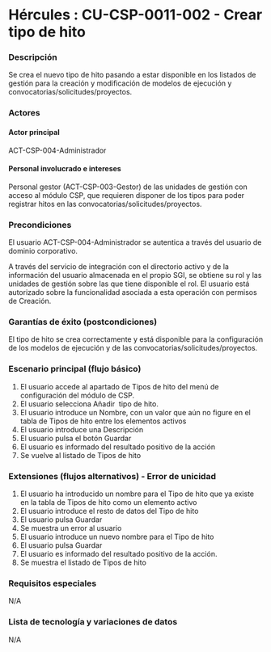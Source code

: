# Hércules : CU\-CSP\-0011\-002 \- Crear tipo de hito



### Descripción

Se crea el nuevo tipo de hito pasando a estar disponible en los listados de gestión para la creación y modificación de modelos de ejecución y convocatorias/solicitudes/proyectos.

### Actores

#### Actor principal

ACT\-CSP\-004\-Administrador

#### Personal involucrado e intereses

Personal gestor (ACT\-CSP\-003\-Gestor) de las unidades de gestión con acceso al módulo CSP, que requieren disponer de los tipos para poder registrar hitos en las convocatorias/solicitudes/proyectos.

### Precondiciones

El usuario ACT\-CSP\-004\-Administrador se autentica a través del usuario de dominio corporativo.

A través del servicio de integración con el directorio activo y de la información del usuario almacenada en el propio SGI, se obtiene su rol y las unidades de gestión sobre las que tiene disponible el rol. El usuario está autorizado sobre la funcionalidad asociada a esta operación con permisos de Creación.

### Garantías de éxito (postcondiciones)

El tipo de hito se crea correctamente y está disponible para la configuración de los modelos de ejecución y de las convocatorias/solicitudes/proyectos.

### Escenario principal (flujo básico)

1. El usuario accede al apartado de Tipos de hito del menú de configuración del módulo de CSP.
2. El usuario selecciona Añadir  tipo de hito.
3. El usuario introduce un Nombre, con un valor que aún no figure en el tabla de Tipos de hito entre los elementos activos
4. El usuario introduce una Descripción
5. El usuario pulsa el botón Guardar
6. El usuario es informado del resultado positivo de la acción
7. Se vuelve al listado de Tipos de hito

### Extensiones (flujos alternativos) \- Error de unicidad

1. El usuario ha introducido un nombre para el Tipo de hito que ya existe en la tabla de Tipos de hito como un elemento activo
2. El usuario introduce el resto de datos del Tipo de hito
3. El usuario pulsa Guardar
4. Se muestra un error al usuario
5. El usuario introduce un nuevo nombre para el Tipo de hito
6. El usuario pulsa Guardar
7. El usuario es informado del resultado positivo de la acción.
8. Se muestra el listado de Tipos de hito

### Requisitos especiales

N/A

### Lista de tecnología y variaciones de datos

N/A

  
  
  





